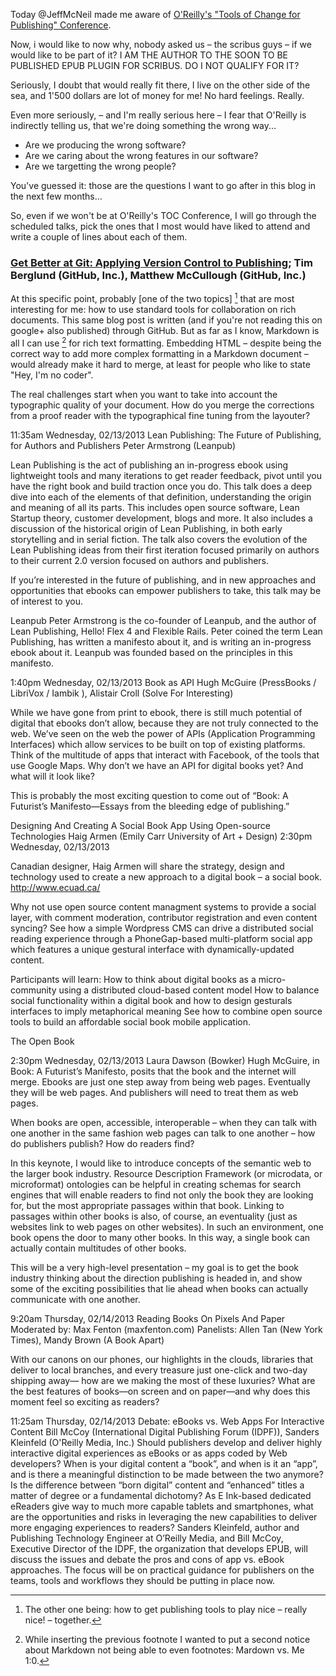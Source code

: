 Today @JeffMcNeil made me aware of [O'Reilly's "Tools of Change for Publishing" Conference](http://www.toccon.com/toc2013/).

Now, i would like to now why, nobody asked us – the scribus guys – if we would like to be part of it? I AM THE AUTHOR TO THE SOON TO BE PUBLISHED EPUB PLUGIN FOR SCRIBUS. DO I NOT QUALIFY FOR IT?

Seriously, I doubt that would really fit there, I live on the other side of the sea, and 1'500 dollars are lot of money for me! No hard feelings. Really.

Even more seriously, – and I'm really serious here – I fear that O'Reilly is indirectly telling us, that we're doing something the wrong way...

- Are we producing the wrong software?
- Are we caring about the wrong features in our software?
- Are we targetting the wrong people?

You've guessed it: those are the questions I want to go after in this blog in the next few months...

So, even if we won't be at O'Reilly's TOC Conference, I will go through the scheduled talks, pick the ones that I most would have liked to attend and write a couple of lines about each of them.

### [Get Better at Git: Applying Version Control to Publishing](http://www.toccon.com/toc2013/public/schedule/detail/26977); Tim Berglund (GitHub, Inc.), Matthew McCullough (GitHub, Inc.)

At this specific point, probably [one of the two topics] [^1] that are most interesting for me: how to use standard tools for collaboration on rich documents. This same blog post is written (and if you're not reading this on google+ also published) through GitHub. But as far as I know, Markdown is all I can use [^2] for rich text formatting. Embedding HTML – despite being the correct way to add more complex formatting in a Markdown document – would already make it hard to merge, at least for people who like to state "Hey, I'm no coder".

The real challenges start when you want to take into account the typographic quality of your document. How do you merge the corrections from a proof reader with the typographical fine tuning from the layouter?





11:35am Wednesday, 02/13/2013
Lean Publishing: The Future of Publishing, for Authors and Publishers
Peter Armstrong (Leanpub)

Lean Publishing is the act of publishing an in-progress ebook using lightweight tools and many iterations to get reader feedback, pivot until you have the right book and build traction once you do. This talk does a deep dive into each of the elements of that definition, understanding the origin and meaning of all its parts. This includes open source software, Lean Startup theory, customer development, blogs and more. It also includes a discussion of the historical origin of Lean Publishing, in both early storytelling and in serial fiction. The talk also covers the evolution of the Lean Publishing ideas from their first iteration focused primarily on authors to their current 2.0 version focused on authors and publishers.

If you’re interested in the future of publishing, and in new approaches and opportunities that ebooks can empower publishers to take, this talk may be of interest to you.

Leanpub
Peter Armstrong is the co-founder of Leanpub, and the author of Lean Publishing, Hello! Flex 4 and Flexible Rails. Peter coined the term Lean Publishing, has written a manifesto about it, and is writing an in-progress ebook about it. Leanpub was founded based on the principles in this manifesto.

1:40pm Wednesday, 02/13/2013
Book as API
Hugh McGuire (PressBooks / LibriVox / Iambik ), Alistair Croll (Solve For Interesting)

While we have gone from print to ebook, there is still much potential of digital that ebooks don’t allow, because they are not truly connected to the web. We’ve seen on the web the power of APIs (Application Programming Interfaces) which allow services to be built on top of existing platforms. Think of the multitude of apps that interact with Facebook, of the tools that use Google Maps. Why don’t we have an API for digital books yet? And what will it look like?

This is probably the most exciting question to come out of “Book: A Futurist’s Manifesto—Essays from the bleeding edge of publishing.”


Designing And Creating A Social Book App Using Open-source Technologies
Haig Armen (Emily Carr University of Art + Design)
2:30pm Wednesday, 02/13/2013

Canadian designer, Haig Armen will share the strategy, design and technology used to create a new approach to a digital book – a social book.
http://www.ecuad.ca/

Why not use open source content managment systems to provide a social layer, with comment moderation, contributor registration and even content syncing? See how a simple Wordpress CMS can drive a distributed social reading experience through a PhoneGap-based multi-platform social app which features a unique gestural interface with dynamically-updated content.

Participants will learn:
How to think about digital books as a micro-community using a distributed cloud-based content model
How to balance social functionality within a digital book and how to design gesturals interfaces to imply metaphorical meaning
See how to combine open source tools to build an affordable social book mobile application.


The Open Book

2:30pm Wednesday, 02/13/2013
Laura Dawson (Bowker)
Hugh McGuire, in Book: A Futurist’s Manifesto, posits that the book and the internet will merge. Ebooks are just one step away from being web pages. Eventually they will be web pages. And publishers will need to treat them as web pages.

When books are open, accessible, interoperable – when they can talk with one another in the same fashion web pages can talk to one another – how do publishers publish? How do readers find?

In this keynote, I would like to introduce concepts of the semantic web to the larger book industry. Resource Description Framework (or microdata, or microformat) ontologies can be helpful in creating schemas for search engines that will enable readers to find not only the book they are looking for, but the most appropriate passages within that book. Linking to passages within other books is also, of course, an eventuality (just as websites link to web pages on other websites). In such an environment, one book opens the door to many other books. In this way, a single book can actually contain multitudes of other books.

This will be a very high-level presentation – my goal is to get the book industry thinking about the direction publishing is headed in, and show some of the exciting possibilities that lie ahead when books can actually communicate with one another.


9:20am Thursday, 02/14/2013
Reading Books On Pixels And Paper
Moderated by:
Max Fenton (maxfenton.com)
Panelists:
Allen Tan (New York Times), Mandy Brown (A Book Apart)

With our canons on our phones, our highlights in the clouds, libraries that deliver to local branches, and every treasure just one-click and two-day shipping away— how are we making the most of these luxuries? What are the best features of books—on screen and on paper—and why does this moment feel so exciting as readers?


11:25am Thursday, 02/14/2013
Debate: eBooks vs. Web Apps For Interactive Content
Bill McCoy (International Digital Publishing Forum (IDPF)), Sanders Kleinfeld (O'Reilly Media, Inc.)
Should publishers develop and deliver highly interactive digital experiences as eBooks or as apps coded by Web developers? When is your digital content a “book”, and when is it an “app”, and is there a meaningful distinction to be made between the two anymore? Is the difference between “born digital” content and “enhanced” titles a matter of degree or a fundamental dichotomy? As E Ink-based dedicated eReaders give way to much more capable tablets and smartphones, what are the opportunities and risks in leveraging the new capabilities to deliver more engaging experiences to readers? Sanders Kleinfeld, author and Publishing Technology Engineer at O’Reilly Media, and Bill McCoy, Executive Director of the IDPF, the organization that develops EPUB, will discuss the issues and debate the pros and cons of app vs. eBook approaches. The focus will be on practical guidance for publishers on the teams, tools and workflows they should be putting in place now.

[^1]: The other one being: how to get publishing tools to play nice – really nice! – together.

[^2]: While inserting the previous footnote I wanted to put a second notice about Markdown not being able to even footnotes: Mardown vs. Me 1:0.
